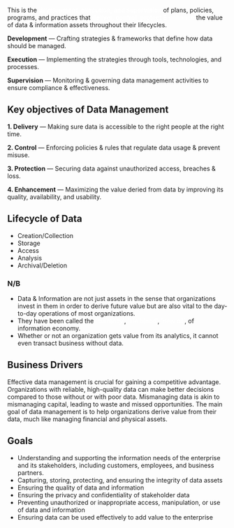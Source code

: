 This is the <strong style='color:white;'> development, execution, and supervision </strong> of plans, policies, programs, and practices that <strong style='color:white;'>deliver, control, protect & enhance</strong> the value of data & information assets throughout their lifecycles.

**Development** — Crafting strategies & frameworks that define how data should be managed.

**Execution** — Implementing the strategies through tools, technologies, and processes.

**Supervision** — Monitoring & governing data management activities to ensure compliance & effectiveness.

<h2>Key objectives of Data Management</h2>

**1. Delivery** — Making sure data is accessible to the right people at the right time.

**2. Control** — Enforcing policies & rules that regulate data usage & prevent misuse.

**3. Protection** — Securing data against unauthorized access, breaches & loss.

**4. Enhancement** — Maximizing the value deried from data by improving its quality, availability, and usability.

<h2>Lifecycle of Data</h2>

* Creation/Collection
* Storage
* Access
* Analysis
* Archival/Deletion



<h3>N/B</h3>

* Data & Information are not just assets in the sense that organizations invest in them in order to derive future value but are also vital to the day-to-day operations of most organizations.
* They have been called the <span style='color:white'>'currency'</span>, <span style='color:white'>'life blood'</span>, <span style='color:white'>'new oil'</span>, of information economy.
* Whether or not an organization gets value from its analytics, it cannot even transact business without data.


<h2>Business Drivers</h2>

Effective data management is crucial for gaining a competitive advantage. Organizations with reliable, high-quality data can make better decisions compared to those without or with poor data. Mismanaging data is akin to mismanaging capital, leading to waste and missed opportunities. The main goal of data management is to help organizations derive value from their data, much like managing financial and physical assets.

<h2>Goals</h2>

* Understanding and supporting the information needs of the enterprise and its stakeholders, including customers, employees, and business partners.
* Capturing, storing, protecting, and ensuring the integrity of data
assets
* Ensuring the quality of data and information
* Ensuring the privacy and confidentiality of stakeholder data
* Preventing unauthorized or inappropriate access, manipulation,
or use of data and information
* Ensuring data can be used effectively to add value to the
enterprise
